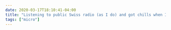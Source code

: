 ```yaml
---
date: 2020-03-17T18:10:41-04:00
title: "Listening to public Swiss radio (as I do) and got chills when I heard a  new, prerecorded gov’t COVID-19 safety message played before the hourly news update. Felt like I was in disaster fiction."
tags: ["micro"]
---
```

